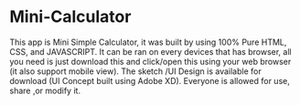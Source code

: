 # Mini-Calculator
This app is Mini Simple Calculator, it was built by using 100% Pure HTML, CSS, and JAVASCRIPT. It can be ran on every devices that has browser, all you need is just download this and click/open this using your web browser (it also support mobile view). The sketch /UI Design is available for download (UI Concept built using Adobe XD). Everyone is allowed for use, share ,or modify it.
